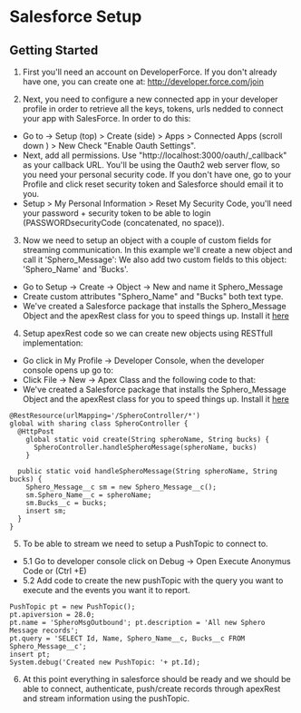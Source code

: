 # Salesforce Setup
## Getting Started
1. First you'll need an account on DeveloperForce. If you don't already have one, you can create one at: http://developer.force.com/join

2. Next, you need to configure a new connected app in your developer profile in order to retrieve all the keys, tokens, urls nedded to connect your app with SalesForce. In order to do this:
  * Go to -> Setup (top) > Create (side) > Apps > Connected Apps (scroll down ) > New Check "Enable Oauth Settings".
  * Next, add all permissions. Use "http://localhost:3000/oauth/_callback" as your callback URL. You'll be using the Oauth2 web server flow, so you need your personal security code. If you don't have one, go to your Profile and click reset security token and Salesforce should email it to you.
  * Setup > My Personal Information > Reset My Security Code, you'll need your password + security token to be able to login (PASSWORDsecurityCode (concatenated, no space)).

3. Now we need to setup an object with a couple of custom fields for streaming communication. In this example we'll create a new object and call it 'Sphero_Message':
  We also add two custom fields to this object: 'Sphero_Name' and 'Bucks'.
  * Go to Setup -> Create -> Object -> New and name it Sphero_Message
  * Create custom attributes "Sphero_Name" and "Bucks" both text type.
  * We've created a Salesforce package that installs the Sphero_Message Object and the apexRest class for you to speed things up. Install it [here](https://login.salesforce.com/packaging/installPackage.apexp?p0=04ti00000004IoN)

4. Setup apexRest code so we can create new objects using RESTfull implementation:
  * Go click in My Profile -> Developer Console, when the developer console opens up go to:
  * Click File -> New -> Apex Class and the following code to that:
  * We've created a Salesforce package that installs the Sphero_Message Object and the apexRest class for you to speed things up. Install it [here](https://login.salesforce.com/packaging/installPackage.apexp?p0=04ti00000004IoN)

  ```
  @RestResource(urlMapping='/SpheroController/*')
  global with sharing class SpheroController {
    @HttpPost
      global static void create(String spheroName, String bucks) {
        SpheroController.handleSpheroMessage(spheroName, bucks)
      }

    public static void handleSpheroMessage(String spheroName, String bucks) {
      Sphero_Message__c sm = new Sphero_Message__c();
      sm.Sphero_Name__c = spheroName;
      sm.Bucks__c = bucks;
      insert sm;
    }
  }
  ```

5. To be able to stream we need to setup a PushTopic to connect to.
  * 5.1 Go to developer console click on Debug -> Open Execute Anonymus Code or (Ctrl +E)
  * 5.2 Add code to create the new pushTopic with the query you want to execute and the events you want it to report.

  ```
  PushTopic pt = new PushTopic();
  pt.apiversion = 28.0;
  pt.name = 'SpheroMsgOutbound'; pt.description = 'All new Sphero Message records';
  pt.query = 'SELECT Id, Name, Sphero_Name__c, Bucks__c FROM Sphero_Message__c';
  insert pt;
  System.debug('Created new PushTopic: '+ pt.Id);
  ```

6. At this point everything in salesforce should be ready and we should be able to connect, authenticate, push/create records through apexRest and stream information using the pushTopic. 
